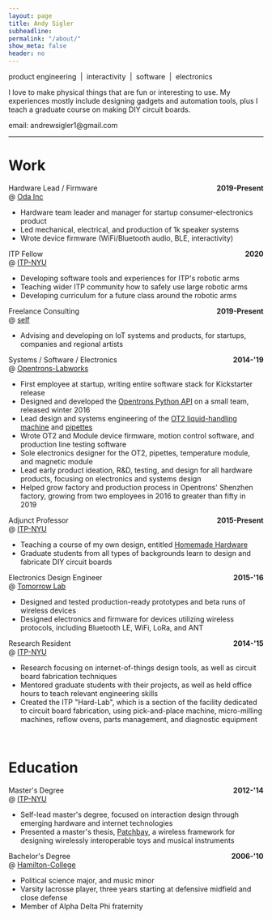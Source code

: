 ```yaml
---
layout: page
title: Andy Sigler
subheadline: 
permalink: "/about/"
show_meta: false
header: no
---
```

<style type="text/css">
    .dateRight {
        float: right;
        font-weight: bold;
        margin-left:20px;
    }
    .textWidth {
        width: fit-content;
    }
    .{
        background-color: rgb(253,253,253);
    }
</style>
<div class="thing" style="width: 100%; max-width: 650px">
    <div>
        <p>product engineering &nbsp;|&nbsp; interactivity &nbsp;|&nbsp; software &nbsp;|&nbsp; electronics</p>
        <p>I love to make physical things that are fun or interesting to use. My experiences mostly include designing gadgets and automation tools, plus I teach a graduate course on making DIY circuit boards.</p>
        <p>email: andrewsigler1@gmail.com</p>
    </div>
    <hr/>
    <h1><span class="matchbook">Work</span></h1>
    <div>
        <span class="subheadline">Hardware Lead / Firmware</span>
        <span class="dateRight">2019-Present</span><br />
        <span class="subheadline">@ <a href="https://oda.co">Oda Inc</a></span>
        <ul>
            <li class="textWidth">Hardware team leader and manager for startup consumer-electronics product</li>
            <li class="textWidth">Led mechanical, electrical, and production of 1k speaker systems</li>
            <li class="textWidth">Wrote device firmware (WiFi/Bluetooth audio, BLE, interactivity)</li>
        </ul>
    </div>
    <div>
        <span class="subheadline">ITP Fellow</span>
        <span class="dateRight">2020</span><br />
        <span class="subheadline">@ <a href="https://tisch.nyu.edu/itp">ITP-NYU</a></span>
        <ul>
            <li class="textWidth">Developing software tools and experiences for ITP's robotic arms</li>
            <li class="textWidth">Teaching wider ITP community how to safely use large robotic arms</li>
            <li class="textWidth">Developing curriculum for a future class around the robotic arms</li>
        </ul>
    </div>
    <div>
        <span class="subheadline">Freelance Consulting</span>
        <span class="dateRight">2019-Present</span><br />
        <span class="subheadline">@ <a href="{{site.url}}">self</a></span>
        <ul>
            <li class="textWidth">Advising and developing on IoT systems and products, for startups, companies and regional artists</li>
        </ul>
    </div>
    <div>
        <span class="subheadline">Systems / Software / Electronics</span>
        <span class="dateRight">2014-'19</span><br />
        <span class="subheadline">@ <a href="https://opentrons.com">Opentrons-Labworks</a></span>
        <ul>
            <li class="textWidth">First employee at startup, writing entire software stack for Kickstarter release</li>
            <li class="textWidth">Designed and developed the <a href="https://github.com/Opentrons/opentrons">Opentrons Python API</a> on a small team, released winter 2016</li>
            <li class="textWidth">Lead design and systems engineering of the <a href="https://opentrons.com/ot-2">OT2 liquid-handling machine</a> and <a href="https://opentrons.com/pipettes">pipettes</a></li>
            <li class="textWidth">Wrote OT2 and Module device firmware, motion control software, and production line testing software</li>
            <li class="textWidth">Sole electronics designer for the OT2, pipettes, temperature module, and magnetic module</li>
            <li class="textWidth">Lead early product ideation, R&D, testing, and design for all hardware products, focusing on electronics and systems design</li>
            <li class="textWidth">Helped grow factory and production process in Opentrons' Shenzhen factory, growing from two employees in 2016 to greater than fifty in 2019</li>
        </ul>
    </div>
    <div>
        <span class="subheadline">Adjunct Professor</span>
        <span class="dateRight">2015-Present</span><br />
        <span class="subheadline">@ <a href="https://tisch.nyu.edu/itp">ITP-NYU</a></span>
        <ul>
            <li class="textWidth">Teaching a course of my own design, entitled <a href="https://homemadehardware.com">Homemade Hardware</a></li>
            <li class="textWidth">Graduate students from all types of backgrounds learn to design and fabricate DIY circuit boards</li>
        </ul>
    </div>
    <div>
        <span class="subheadline">Electronics Design Engineer</span>
        <span class="dateRight">2015-'16</span><br />
        <span class="subheadline">@ <a href="https://tomorrow-lab.com">Tomorrow Lab</a></span>
        <ul>
            <li class="textWidth">Designed and tested production-ready prototypes and beta runs of wireless devices</li>
            <li class="textWidth">Designed electronics and firmware for devices utilizing wireless protocols, including Bluetooth LE, WiFi, LoRa, and ANT</li>
        </ul>
    </div>
    <div>
        <span class="subheadline">Research Resident</span>
        <span class="dateRight">2014-'15</span><br />
        <span class="subheadline">@ <a href="https://tisch.nyu.edu/itp">ITP-NYU</a></span>
        <ul>
            <li class="textWidth">Research focusing on internet-of-things design tools, as well as circuit board fabrication techniques</li>
            <li class="textWidth">Mentored graduate students with their projects, as well as held office hours to teach relevant engineering skills</li>
            <li class="textWidth">Created the ITP "Hard-Lab", which is a section of the facility dedicated to circuit board fabrication, using pick-and-place machine, micro-milling machines, reflow ovens, parts management, and diagnostic equipment</li>
        </ul>
    </div>
    <br />
    <!-- <h1><span class="matchbook">Tools</span></h1>
    <div>
        <ul>
            <li class="textWidth">Python</li>
            <li class="textWidth">Javascript (ES2019, NodeJS, HTML5/CSS)</li>
            <li class="textWidth">Firmware, Embedded C/C++, Arduino</li>
            <li class="textWidth">Tensorflow 2.0, Keras, TensorflowJS</li>
            <li class="textWidth">PCB Design, DFM, Eagle CAD</li>
            <li class="textWidth">MaxMSP/Jitter</li>
        </ul>
    </div>
    <h1><span class="matchbook">Techniques</span></h1>
    <div>
        <ul>
            <li class="textWidth">Product Development</li>
            <li class="textWidth">Wired/Wireless/Embedded Systems Design</li>
            <li class="textWidth">Interaction Design</li>
            <li class="textWidth">Solder, multimeter, tweezers</li>
            <li class="textWidth">Duct tape, Gaffer tape</li>
        </ul>
    </div>
    <br /> -->
    <h1><span class="matchbook">Education</span></h1>
    <div>
        <span class="subheadline">Master's Degree</span>
        <span class="dateRight">2012-'14</span><br />
        <span class="subheadline">@ <a href="https://tisch.nyu.edu/itp">ITP-NYU</a></span>
        <ul>
            <li class="textWidth">Self-lead master's degree, focused on interaction design through emerging hardware and internet technologies</li>
            <li class="textWidth">Presented a master's thesis, <a href="{{site.url}}/patchbay">Patchbay</a>, a wireless framework for designing wirelessly interoperable toys and musical instruments</li>
        </ul>
    </div>
    <div>
        <span class="subheadline">Bachelor's Degree</span>
        <span class="dateRight">2006-'10</span><br />
        <span class="subheadline">@ <a href="https://www.hamilton.edu">Hamilton-College</a></span>
        <ul>
            <li class="textWidth">Political science major, and music minor</li>
            <li class="textWidth">Varsity lacrosse player, three years starting at defensive midfield and close defense</li>
            <li class="textWidth">Member of Alpha Delta Phi fraternity</li>
        </ul>
    </div>
</div>
